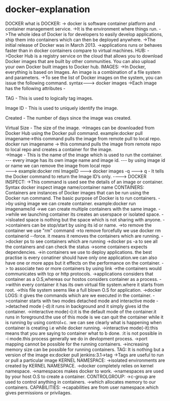 # docker-explanation
DOCKER 
what is DOCKER:
-> docker is software container platform and container management service.
->It is the 	environment where things run.
->The whole idea of Docker is for developers to easily develop applications, ship them into containers which can then be deployed anywhere.
->The initial release of Docker was in March 2013.
->applications runs or behaves faster than in docker containers compare to virtual machines. 
HUB:
->Docker Hub is a registry service on the cloud that allows you to download Docker images that are built by other communities. You can also upload your own Docker built images to Docker hub.
IMAGES:
->In Docker, everything is based on Images. An image is a combination of a file system and parameters.
->To see the list of Docker images on the system, you can issue the following command.
    syntax---> docker images
->Each image has the following attributes -

TAG - This is used to logically tag images.

Image ID - This is used to uniquely identify the image.

Created - The number of days since the image was created.

Virtual Size - The size of the image.
->Images can be downloaded from Docker Hub using the Docker pull command. 
example:docker pull imagename->this command pulls the image from remote pull to local repo.
                  docker run imagename -> this command pulls the image from remote repo to local repo and creates a container for the image.  
->Image - This is the name of the image which is used to run the container.
                  --- every  image has its own image name and image id.
                  --- by using image id or name we can remove the image from local repo                     
                   ---> example:docker rmi ImageID
                   ---> docker images -q
                   ---> q - It tells the Docker command to return the Image ID’s only.
----> DOCKER INSPECT:
->This command is used see the details of an image or container.
Syntax
docker inspect image name/container name
CONTAINERS:
Containers are instances of Docker images that can be run using the Docker run command. The basic purpose of Docker is to run containers.
->by using image we can create container.
example:docker run imagename/id
->we can create multiple containers with the same image.
->while we launching container its creates an userspace or isolated space.
->isloated space is nothing but the space  which is not  sharing with anyone.
->containers can be stop/start by using its id or name.
->to remove the container we use "rm" command
->to remove forcefully we use  docker rm containerid --force. it means it removes the containers which are running.
->docker ps to see  containers which are running
->docker ps -a to see all the containers and can check the status 
->some containers expects dependencies.
->in containers we use to deploy applications. the best practise is every conatiner should have only one application.we can also have one or more apps but it effects on the performance on the container.
-> to associate two or more containers by using link 
->the containers would communicates with tcp or http protocols.
->applications considers that container as a O.S,whereas our hostos considers container as a process.
->within every container it has its own virtual file system.where it starts from root.
->this file system seems like a full blown O.S for application.
->docker LOGS: it gives the commands which are we executed in the container. 
->container starts with two modes detached mode and interactive mode
->detached mode (-d):it runs in background and it simply gives id the container.
->interactive mode(-i):it is the default mode of the container.it runs in foreground.the use of this mode is we can quit the container while  it is running by using control+c.
                                           :we can see clearly what is happening when container is creating  i.e while docker running.
->interactive mode(-it):this means that you are saying to container what to b done.
                                             :it is not possible in -i mode.this process generally we do in devlopment process.
->port mapping cannot be possible for the running containers.
->increasing memory size can be possible for running containers.
 TAG:
It is nothing but a version of the image
ex:docker pull jenkins:3.1->tag
->Tags are useful to run or pull a particular image 
KERNEL NAMESPACE:
->isolated environments are created by KERNEL NAMESPACE.
->docker completely relies on kernel namespace.
->namespaces makes  docker to work.
->namespaces are used by your host O.S to create a container.
CONTROLGROUP:
->c-group are used to control anything in containers.
->which allocates memory to our containers.
CAPABILITIES:
->capabilities are from user namespace.which gives permissions or privilages. 
